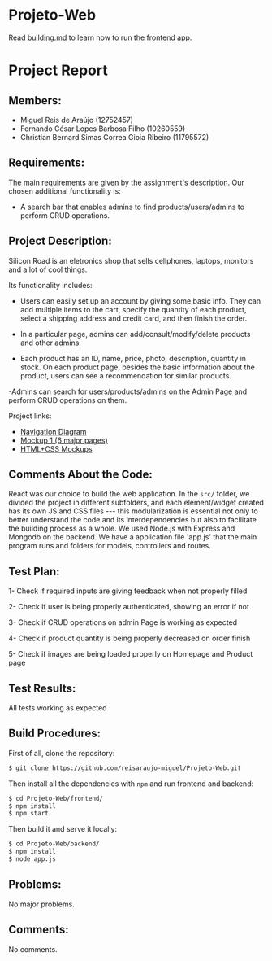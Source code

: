 # Projeto-Web

Read [building.md](https://github.com/reisaraujo-miguel/Projeto-Web/blob/main/building.md) to learn how to run the frontend app.

# Project Report

## Members:

- Miguel Reis de Araújo (12752457)
- Fernando César Lopes Barbosa Filho (10260559)
- Christian Bernard Simas Correa Gioia Ribeiro (11795572)

## Requirements:

The main requirements are given by the assignment's description. Our chosen additional functionality is: 
- A search bar that enables admins to find products/users/admins to perform CRUD operations.

## Project Description:

Silicon Road is an eletronics shop that sells cellphones, laptops, monitors and a lot of cool things.

Its functionality includes:

- Users can easily set up an account by giving some basic info. They can add multiple items to the cart,
specify the quantity of each product, select a shipping address and credit card, and then finish the order.

- In a particular page, admins can add/consult/modify/delete products and other admins.

- Each product has an ID, name, price, photo, description, quantity in stock. On each product page,
besides the basic information about the product, users can see a recommendation for similar products.

-Admins can search for users/products/admins on the Admin Page and perform CRUD operations on them.



Project links:
- [Navigation Diagram](https://www.figma.com/file/Ej3MasBHEqIFoIAPgwUoGm/Flow-Chart?type=whiteboard&node-id=0%3A1&t=dFfiR6KRf2D6Pcug-1)
- [Mockup 1 (6 major pages)](https://www.figma.com/file/JCoe27IjofqH4vA0QHXtYh/Mockup-Milestone-%231?type=design&node-id=4%3A0&t=vZ38sfATpHUTt7j1-1)
- [HTML+CSS Mockups](https://github.com/reisaraujo-miguel/Projeto-Web/tree/main/mockups)

## Comments About the Code:

React was our choice to build the web application. In the `src/` folder, we divided the project in different subfolders, and each element/widget created has its own JS and CSS files --- this modularization is essential not only to better understand the code and its interdependencies but also to facilitate the building process as a whole. 
We used Node.js with Express and Mongodb on the backend. We have a application file 'app.js' that the main program runs and folders for models, controllers and routes.

## Test Plan:

1- Check if required inputs are giving feedback when not properly filled

2- Check if user is being properly authenticated, showing an error if not

3- Check if CRUD operations on admin Page is working as expected

4- Check if product quantity is being properly decreased on order finish

5- Check if images are being loaded properly on Homepage and Product page


## Test Results:
All tests working as expected

## Build Procedures:
First of all, clone the repository: 
```bash
$ git clone https://github.com/reisaraujo-miguel/Projeto-Web.git
```

Then install all the dependencies with `npm` and run frontend and backend:

```bash
$ cd Projeto-Web/frontend/
$ npm install
$ npm start
```

Then build it and serve it locally:
```bash
$ cd Projeto-Web/backend/ 
$ npm install
$ node app.js
```

## Problems:
No major problems.

## Comments:

No comments.
